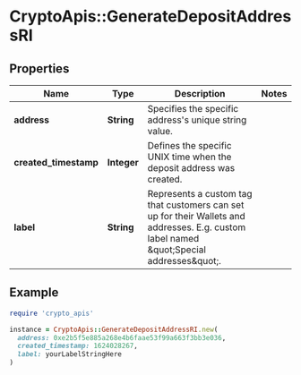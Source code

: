 # CryptoApis::GenerateDepositAddressRI

## Properties

| Name | Type | Description | Notes |
| ---- | ---- | ----------- | ----- |
| **address** | **String** | Specifies the specific address&#39;s unique string value. |  |
| **created_timestamp** | **Integer** | Defines the specific UNIX time when the deposit address was created. |  |
| **label** | **String** | Represents a custom tag that customers can set up for their Wallets and addresses. E.g. custom label named \&quot;Special addresses\&quot;. |  |

## Example

```ruby
require 'crypto_apis'

instance = CryptoApis::GenerateDepositAddressRI.new(
  address: 0xe2b5f5e885a268e4b6faae53f99a663f3bb3e036,
  created_timestamp: 1624028267,
  label: yourLabelStringHere
)
```

